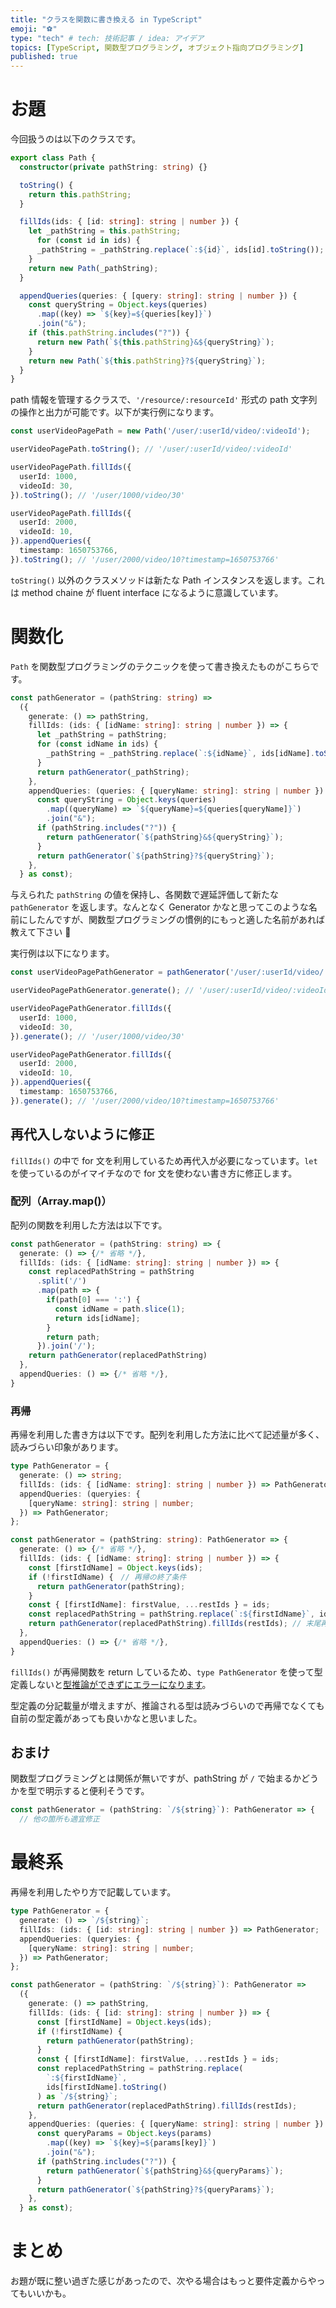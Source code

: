 ```yaml
---
title: "クラスを関数に書き換える in TypeScript"
emoji: "⚽"
type: "tech" # tech: 技術記事 / idea: アイデア
topics: [TypeScript, 関数型プログラミング, オブジェクト指向プログラミング]
published: true
---
```


# お題

今回扱うのは以下のクラスです。

```ts
export class Path {
  constructor(private pathString: string) {}

  toString() {
    return this.pathString;
  }

  fillIds(ids: { [id: string]: string | number }) {
    let _pathString = this.pathString;
      for (const id in ids) {
      _pathString = _pathString.replace(`:${id}`, ids[id].toString());
    }
    return new Path(_pathString);
  }

  appendQueries(queries: { [query: string]: string | number }) {
    const queryString = Object.keys(queries)
      .map((key) => `${key}=${queries[key]}`)
      .join("&");
    if (this.pathString.includes("?")) {
      return new Path(`${this.pathString}&${queryString}`);
    }
    return new Path(`${this.pathString}?${queryString}`);
  }
}
```

path 情報を管理するクラスで、`'/resource/:resourceId'` 形式の path 文字列の操作と出力が可能です。以下が実行例になります。

```ts
const userVideoPagePath = new Path('/user/:userId/video/:videoId');

userVideoPagePath.toString(); // '/user/:userId/video/:videoId'

userVideoPagePath.fillIds({
  userId: 1000,
  videoId: 30,
}).toString(); // '/user/1000/video/30'

userVideoPagePath.fillIds({
  userId: 2000,
  videoId: 10,
}).appendQueries({
  timestamp: 1650753766,
}).toString(); // '/user/2000/video/10?timestamp=1650753766'
```

`toString()` 以外のクラスメソッドは新たな Path インスタンスを返します。これは method chaine が fluent interface になるように意識しています。


# 関数化

`Path` を関数型プログラミングのテクニックを使って書き換えたものがこちらです。

```ts
const pathGenerator = (pathString: string) =>
  ({
    generate: () => pathString,
    fillIds: (ids: { [idName: string]: string | number }) => {
      let _pathString = pathString;
      for (const idName in ids) {
        _pathString = _pathString.replace(`:${idName}`, ids[idName].toString());
      }
      return pathGenerator(_pathString);
    },
    appendQueries: (queries: { [queryName: string]: string | number }) => {
      const queryString = Object.keys(queries)
        .map((queryName) => `${queryName}=${queries[queryName]}`)
        .join("&");
      if (pathString.includes("?")) {
        return pathGenerator(`${pathString}&${queryString}`);
      }
      return pathGenerator(`${pathString}?${queryString}`);
    },
  } as const);
```

与えられた `pathString` の値を保持し、各関数で遅延評価して新たな `pathGenerator` を返します。なんとなく Generator かなと思ってこのような名前にしたんですが、関数型プログラミングの慣例的にもっと適した名前があれば教えて下さい 🙇

実行例は以下になります。

```ts
const userVideoPagePathGenerator = pathGenerator('/user/:userId/video/:videoId');

userVideoPagePathGenerator.generate(); // '/user/:userId/video/:videoId'

userVideoPagePathGenerator.fillIds({
  userId: 1000,
  videoId: 30,
}).generate(); // '/user/1000/video/30'

userVideoPagePathGenerator.fillIds({
  userId: 2000,
  videoId: 10,
}).appendQueries({
  timestamp: 1650753766,
}).generate(); // '/user/2000/video/10?timestamp=1650753766'
```

## 再代入しないように修正

`fillIds()` の中で for 文を利用しているため再代入が必要になっています。`let` を使っているのがイマイチなので for 文を使わない書き方に修正します。

### 配列（Array.map()）

配列の関数を利用した方法は以下です。

```ts
const pathGenerator = (pathString: string) => {
  generate: () => {/* 省略 */},
  fillIds: (ids: { [idName: string]: string | number }) => {
    const replacedPathString = pathString
      .split('/')
      .map(path => {
        if(path[0] === ':') {
          const idName = path.slice(1);
          return ids[idName];
        }
        return path;
      }).join('/');
    return pathGenerator(replacedPathString)
  },
  appendQueries: () => {/* 省略 */},
}
```

### 再帰

再帰を利用した書き方は以下です。配列を利用した方法に比べて記述量が多く、読みづらい印象があります。

```ts
type PathGenerator = {
  generate: () => string;
  fillIds: (ids: { [idName: string]: string | number }) => PathGenerator;
  appendQueries: (queryies: {
    [queryName: string]: string | number;
  }) => PathGenerator;
};

const pathGenerator = (pathString: string): PathGenerator => {
  generate: () => {/* 省略 */},
  fillIds: (ids: { [idName: string]: string | number }) => {
    const [firstIdName] = Object.keys(ids);
    if (!firstIdName) {　// 再帰の終了条件
      return pathGenerator(pathString);
    }
    const { [firstIdName]: firstValue, ...restIds } = ids;
    const replacedPathString = pathString.replace(`:${firstIdName}`, ids[firstIdName].toString());
    return pathGenerator(replacedPathString).fillIds(restIds); // 末尾再帰
  },
  appendQueries: () => {/* 省略 */},
}
```

`fillIds()` が再帰関数を return しているため、`type PathGenerator` を使って型定義しないと[型推論ができずにエラーになります](https://www.typescriptlang.org/play?ts=4.6.2#code/PTAEBcE8AcFNQAoENwAsDisB2sBOKB7XUAXlAG8AoEUWgc2zxVgC5QAKASlID5QADYABJyAZ3C4AlljoBffgG5qYWgDNJAGw0BJACai27SfrblQAbWNtxUmQF1rE6XVAAfUFgCuAWwBGeUFluEj5kNEwcfHAiJRpaJGg4LF0ARU88SGR8bwMOaCRs3Ko42gt87MdbOgdQG2c3Dx9-XFiVQODQlAxGKJjlQKVKAGMCLHFQfPCewmIydknUAGUnGTZBETqZeW5gACo2MO7ImdBdsBDKWnYqUtAGY-BWDg6JruWqgBpL0vUtPVyjCYKBYrLUVtVKvV3F4-AEgrwKN9biMxuALOpcOI9HZSKAAPK+ABWsCG4AAdABrWCQUSA0ScJS3WiSVQcACEGKxum4NyZtFwsHAnlwWFeUweRHmb3BDKRpVkctoKPGZnMnPA2LY6oAakgNOkPqAycaBVzRIFccZRIymcq0QLoBokENYLpDu96mQFh6ZGSHU6XexFaV+CwROq9PIvnzmfo1ZJMRrdHYydEfXQuMHuEhzesxOD5DbbgKhSKxUcmNFcOx-c7Xe6ZWTfjp9DXYGbZbdZNHSgkkql0rhMgUkDlDOVR0UyiPvJD7HOXNCmnCXrzkaNxgBHQfDwq4gnE0mU6m0ic5TjB2hk7wJdjsKmQF78EQP2QkERn0TmB92baXo2EgQ0jsAARAAZCBnZMiyeTSlUZLSEM+q6O2oEAPyQTy-4lsKooLBElaSs+5DegWYEiNuGRZJO2xFvKwY4WW+HTFW7DEaRVSyGhFE7tROS0XK3bfLIoA5qAdqykAA)。

型定義の分記載量が増えますが、推論される型は読みづらいので再帰でなくても自前の型定義があっても良いかなと思いました。


## おまけ

関数型プログラミングとは関係が無いですが、pathString が `/` で始まるかどうかを型で明示すると便利そうです。

```ts
const pathGenerator = (pathString: `/${string}`): PathGenerator => {
  // 他の箇所も適宜修正
```

# 最終系

再帰を利用したやり方で記載しています。

```ts
type PathGenerator = {
  generate: () => `/${string}`;
  fillIds: (ids: { [id: string]: string | number }) => PathGenerator;
  appendQueries: (queryies: {
    [queryName: string]: string | number;
  }) => PathGenerator;
};

const pathGenerator = (pathString: `/${string}`): PathGenerator =>
  ({
    generate: () => pathString,
    fillIds: (ids: { [id: string]: string | number }) => {
      const [firstIdName] = Object.keys(ids);
      if (!firstIdName) {
        return pathGenerator(pathString);
      }
      const { [firstIdName]: firstValue, ...restIds } = ids;
      const replacedPathString = pathString.replace(
        `:${firstIdName}`,
        ids[firstIdName].toString()
      ) as `/${string}`;
      return pathGenerator(replacedPathString).fillIds(restIds);
    },
    appendQueries: (queries: { [queryName: string]: string | number }) => {
      const queryParams = Object.keys(params)
        .map((key) => `${key}=${params[key]}`)
        .join("&");
      if (pathString.includes("?")) {
        return pathGenerator(`${pathString}&${queryParams}`);
      }
      return pathGenerator(`${pathString}?${queryParams}`);
    },
  } as const);
```

# まとめ

お題が既に整い過ぎた感じがあったので、次やる場合はもっと要件定義からやってもいいかも。
